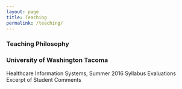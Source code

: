 ```yaml
---
layout: page
title: Teaching
permalink: /teaching/
---
```

### Teaching Philosophy 


### University of Washington Tacoma 
Healthcare Information Systems, Summer 2016
Syllabus
Evaluations
Excerpt of Student Comments
